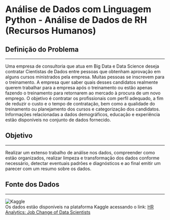 # Análise de Dados com Linguagem Python - Análise de Dados de RH (Recursos Humanos)  
## Definição do Problema
---
Uma empresa de consultoria que atua em Big Data e Data Science deseja contratar Cientistas de Dados entre pessoas que obtenham aprovação em alguns cursos ministrados pela empresa.
Muitas pessoas se inscrevem para o treinamento. A empresa quer saber quais desses candidatos realmente querem trabalhar para a empresa após o treinamento ou estão apenas fazendo o treinamento para retornarem ao mercado à procura de um novo emprego. O objetivo é contratar os profissionais com perfil adequado, a fim de reduzir o custo e o tempo de contratação, bem como a qualidade do treinamento ou planejamento dos cursos e categorização dos candidatos.
Informações relacionadas a dados demográficos, educação e experiência estão disponíveis no conjunto de dados fornecido.  
## Objetivo
---
Realizar um extenso trabalho de análise nos dados, compreender como estão organizados, realizar limpeza e transformação dos dados conforme necessário, detectar eventuais padrões e diagnósticos e ao final emitir um parecer com um resumo sobre os dados.  
## Fonte dos Dados
---
![Kaggle](https://miro.medium.com/max/837/1*tI-TWV--K05xbXUgA4Qm1w.png)  
Os dados estão disponíveis na plataforma Kaggle acessando o link: [HR Analytics: Job Change of Data Scientists](https://www.kaggle.com/arashnic/hr-analytics-job-change-of-data-scientists/version/1?select=sample_submission.csv)
